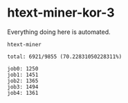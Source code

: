 # htext-miner-kor-3

Everything doing here is automated.

```
htext-miner

total: 6921/9855 (70.22831050228311%)

job0: 1250
job1: 1451
job2: 1365
job3: 1494
job4: 1361
```
